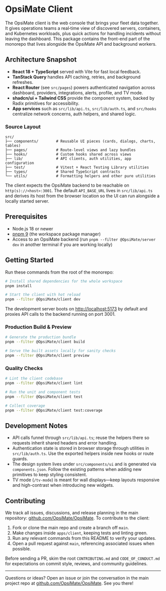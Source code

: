 # OpsiMate Client

The OpsiMate client is the web console that brings your fleet data together. It gives operations teams a real‑time view of discovered servers, containers, and Kubernetes workloads, plus quick actions for handling incidents without leaving the dashboard. This package contains the front-end part of the monorepo that lives alongside the OpsiMate API and background workers.

## Architecture Snapshot

- **React 18 + TypeScript** served with Vite for fast local feedback.
- **TanStack Query** handles API caching, retries, and background refreshes.
- **React Router** (see `src/pages`) powers authenticated navigation across dashboard, providers, integrations, alerts, profile, and TV mode.
- **shadcn/ui + Tailwind CSS** provide the component system, backed by Radix primitives for accessibility.
- **App services** such as `src/lib/api.ts`, `src/lib/auth.ts`, and `src/hooks` centralize network concerns, auth helpers, and shared logic.

### Source Layout

```
src/
├── components/        # Reusable UI pieces (cards, dialogs, charts, tables)
├── pages/             # Route-level views and lazy bundles
├── hooks/             # Custom hooks shared across views
├── lib/               # API clients, auth utilities, app configuration
├── test/              # Vitest + React Testing Library utilities
├── types/             # Shared TypeScript contracts
└── utils/             # Formatting helpers and other pure utilities
```

The client expects the OpsiMate backend to be reachable on `http(s)://<host>:3001`. The default `API_BASE_URL` lives in `src/lib/api.ts` and derives its host from the browser location so the UI can run alongside a locally started server.

## Prerequisites

- Node.js 18 or newer
- [pnpm 9](https://pnpm.io/) (the workspace package manager)
- Access to an OpsiMate backend (run `pnpm --filter @OpsiMate/server dev` in another terminal if you are working locally)

## Getting Started

Run these commands from the root of the monorepo:

```bash
# Install shared dependencies for the whole workspace
pnpm install

# Start the client with hot reload
pnpm --filter @OpsiMate/client dev
```

The development server boots on [http://localhost:5173](http://localhost:5173) by default and proxies API calls to the backend running on port 3001.

### Production Build & Preview

```bash
# Generate the production bundle
pnpm --filter @OpsiMate/client build

# Serve the built assets locally for sanity checks
pnpm --filter @OpsiMate/client preview
```

### Quality Checks

```bash
# Lint the client codebase
pnpm --filter @OpsiMate/client lint

# Run the unit and component tests
pnpm --filter @OpsiMate/client test

# Collect coverage
pnpm --filter @OpsiMate/client test:coverage
```

## Development Notes

- API calls funnel through `src/lib/api.ts`; reuse the helpers there so requests inherit shared headers and error handling.
- Authentication state is stored in browser storage through utilities in `src/lib/auth.ts`. Use the exported helpers inside new hooks or route guards.
- The design system lives under `src/components/ui` and is generated via `components.json`. Follow the existing patterns when adding new primitives to keep styling consistent.
- TV mode (`/tv-mode`) is meant for wall displays—keep layouts responsive and high-contrast when introducing new widgets.

## Contributing

We track all issues, discussions, and release planning in the main repository: [github.com/OpsiMate/OpsiMate](https://github.com/OpsiMate/OpsiMate). To contribute to the client:

1. Fork or clone the main repo and create a branch off `main`.
2. Make changes inside `apps/client`, keeping tests and linting green.
3. Run any relevant commands from this README to verify your updates.
4. Open a pull request against `main`, referencing associated issues when possible.

Before sending a PR, skim the root `CONTRIBUTING.md` and `CODE_OF_CONDUCT.md` for expectations on commit style, reviews, and community guidelines.

---

Questions or ideas? Open an issue or join the conversation in the main project repo at [github.com/OpsiMate/OpsiMate](https://github.com/OpsiMate/OpsiMate). See you there!
